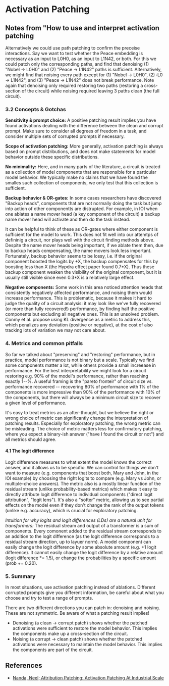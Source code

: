 # Activation Patching

## Notes from "How to use and interpret activation patching

Alternatively we could use path patching to confirm the preceise interactions. Say we want to test whether the Peace embedding is necessary as an input to L0H0, as an input to L1N42, or both. For this we could patch only the corresponding paths, and find that denoising (1) "Nobel -> L0H0" and (2) "Peace -> L1N42" paths is sufficient. Alternatively, we might find that noising every path except for (1) "Nobel -> L0H0", (2) :L0 -> L1N42", and (3) "Peace -> L1N42" does not break performance. Note again that denoising only required restoring two paths (restoring a cross-section of the circuit) while noising required leaving 3 paths clean (the full circuit).

### 3.2 Concepts & Gotchas

**Sensitivity & prompt choice:** A positive patching result implies you have found activations dealing with the difference between the clean and corrupt prompt. Make sure to consider all degrees of freedom in a task, and consider multiple sets of corrupted prompts if necessary.

**Scope of activation patching:** More generally, activation patching is always based on prompt distributions, and does not make statements for model behavior outside these specific distributions.

**No minimality:** Here, and in many parts of the literature, a circuit is treated as a collection of model components that are responsible for a particular model behavior. We typically make no claims that we have found the smalles such collection of components, we only test that this collection is sufficient.

**Backup behavior & OR-gates:** In some cases researchers have discovered "Backup heads", components that are not normally doing the task but jump into action of other componentts are distrupted. For example, in IOI when one ablates a name mover head (a key component of the circuit) a backup name mover head will activate and then do the task instead.

It can be helpful to think of these as OR-gates where either component is sufficient for the model to work. This does not fit well into our attemtps of defininig a circuit, nor plays well with the circuit finding methods above. Despite the name mover heads being important, if we ablate them then, due to backup heads compensating, the name movers look less important. Fortunately, backup behavior seems to be lossy, i.e. if the original component boosted the logits by +X, the backup compensates for this by boosting less than X (the Hypdra effect paper found 0.7\*X). Thus these backup component weaken the visibility of the original component, but it is usually still visible since even 0.3\*X is a relatively large effect.

**Negative components:** Some work in this area noticed attention heads that consistently negatively affected performance, and noising them would increase performance. This is problematic, because it makes it hard to judge the quality of a circuit analysis: it may look like we've fully recovered (or more than fully recovered!) performance, by finding half the positive components but excluding all negative ones. This is an unsolved problem. Conmy et al. propose using KL divergence as a metric to address this, which penalizes any deviation (positive or negative), at the cost of also tracking lots of variation we may not care about.

### 4. Metrics and common pitfalls

So far we talked about "preserving" and "restoring" performance, but in practice, model performance is not binary but a scale. Typically we find some components matter a lot, while others provide a small increease in performance. For the best interpretability we might look for a circuit restoring e.g. 90% of the model's performance, rather than reaching exactly 1--%. A useful framing is the "pareto fronteir" of circuit size vs. performance recovered -- recovering 80% of performance with 1% of the components is more impressive than 90% of the performance with 10% of the components, but there will always be a minimum circuit size to recover a given level of performance.

It's easy to treat metrics as an after-thought, but we believe the right or wrong choice of metric can significantly change the interpretation of patching results. Especially for exploratory patching, the wrong metric can be misleading. The choice of metric matters less for confirmatory patching, where you expect a binary-ish answer ("have I found the circuit or not") and all metrics should agree.

#### 4.1 The logit difference

Logit difference measures to what extent the model knows the correct answer, and it allows us to be specific: We can control for things we don't want to measure (e.g. components that boost both, Mary and John, in the IOI example) by choosing the right logits to compare (e.g. Mary vs John, or multiple-choice answers). The metric also is a mostly linear function of the residual stream (unlike probability-based metrics) which makes it easy to directly attribute logit difference to individual components ("direct logit attribution", "logit lens"). It's also a "softer" metric, allowing us to see partial effects on the model even if they don't change the rank of the output tokens (unlike e.g. accuracy), which is crucial for exploratory patching.

*Intuition for why logits and logit differences (LDs) are a natural unit for transformers:* The residual stream and output of a transformer is a sum of components. Every comonent added to the residual stream corresponds to an addition to the logit difference (as the logit difference corresponds to a residual stream direction, up to layuer norm). A model component can easily change the logit difference by some absolute amount (e.g. +1 logit difference). It cannot easily change the logit difference by a relative amount (logit difference *= 1.5), or change the probabilities by a specific amount (prob += 0.20).

### 5. Summary

In most situations, use activation patching instead of ablations. Different corrupted prompts give you different information, be careful about what you choose and try to test a range of prompts.

There are two different directions you can patch in: denoising and noising. These are not symmetric. Be aware of what a patching result implies!

- Denoising (a clean -> corrupt patch) shows whether the patched activations were sufficient to restore the model behavior. This implies the components make up a cross-section of the circuit.
- Noising (a corrupt -> clean patch) shows whether the patched activations were necessary to maintain the model behavior. This implies the components are part of the circuit.

## References

- [Nanda, Neel; Attribution Patching: Activation Patching At Industrial Scale](https://www.neelnanda.io/mechanistic-interpretability/attribution-patching#what-cant-activation-patching-teach-us=)